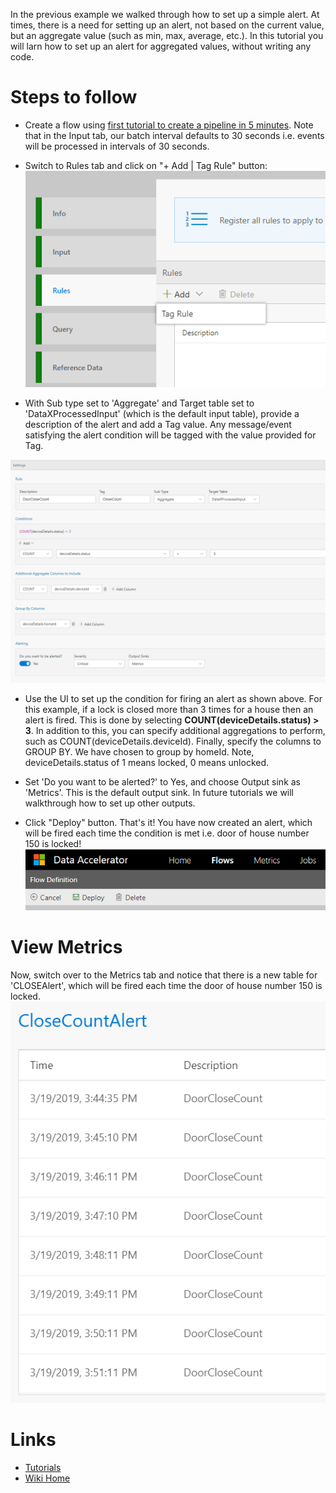 In the previous example we walked through how to set up a simple alert. At times, there is a need for setting up an alert, not based on the current value, but an aggregate value (such as min, max, average, etc.). In this tutorial you will larn how to set up an alert for aggregated values, without writing any code. 

# Steps to follow
* Create a flow using [first tutorial to create a pipeline in 5 minutes](Creating-your-first-pipeline-in-5-minutes!). Note that in the Input tab, our batch interval defaults to 30 seconds i.e. events will be processed in intervals of 30 seconds.

* Switch to Rules tab and click on "+ Add | Tag Rule" button: <br/>
 ![New Rule](./tutorials/images/newtagrule.PNG)<br/>

* With Sub type set to 'Aggregate' and Target table set to 'DataXProcessedInput' (which is the default input table), provide a description of the alert and add a Tag value. Any message/event satisfying the alert condition will be tagged with the value provided for Tag. <br/>

 ![New Rule](./tutorials/images/aggregatealert.PNG)<br/>

* Use the UI to set up the condition for firing an alert as shown above. For this example, if a lock is closed more than 3 times for a house then an alert is fired. This is done by selecting **COUNT(deviceDetails.status) > 3**. In addition to this, you can specify additional aggregations to perform, such as COUNT(deviceDetails.deviceId). Finally, specify the columns to GROUP BY. We have chosen to group by homeId. Note, deviceDetails.status of 1 means locked, 0 means unlocked.  

* Set 'Do you want to be alerted?' to Yes, and choose Output sink as 'Metrics'. This is the default output sink. In future tutorials we will walkthrough how to set up other outputs. 

* Click "Deploy" button. That's it! You have now created an alert, which will be fired each time the condition is met i.e. door of house number 150 is locked! <br/>
 ![Deploy](./tutorials/images/Deploy.PNG)

# View Metrics
Now, switch over to the Metrics tab and notice that there is a new table for 'CLOSEAlert', which will be fired each time the door of house number 150 is locked.<br/>
 ![Alert](./tutorials/images/closecountalert.PNG)

# Links
* [Tutorials](Tutorials)
* [Wiki Home](Home) 